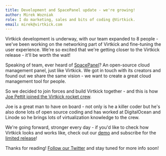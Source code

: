 ```yaml
---
title: Development and SpacePanel update - we're growing!
author: Mirek Wozniak
role: I do marketing, sales and bits of coding @Virtkick.
email: mirek@virtkick.com
---
```


Virtkick development is underway, with our team expanded to 8 people - we've been working on the networking part of Virtkick and fine-tuning the user experience. We're so excited that we're getting closer to the Virtkick release - it'll be worth the wait!

Speaking of team, ever heard of [SpacePanel](https://spacepanel.io)? An open-source cloud management panel, just like Virtkick. We got in touch with its creators and found out we share the same vision - we want to create a great cloud management tool for people. 

So we decided to join forces and build Virtkick together - and this is how [Joe Pettit joined the Virtkick rocket crew](https://www.virtkick.com/people.html).

Joe is a great man to have on board - not only is he a killer coder but he's also done lots of open source coding and has worked at DigitalOcean and Linode so he brings lots of virtualization knowledge to the crew.  

We're going forward, stronger every day - if you'd like to check how Virtkick looks and works like, check out our [demo](https://demo.virtkick.com) and subscribe for the [limited release](https://www.virtkick.com/pricing.html#release)!


Thanks for reading! [Follow our Twitter](http://twitter.com/virtkick) and stay tuned for more info soon!



